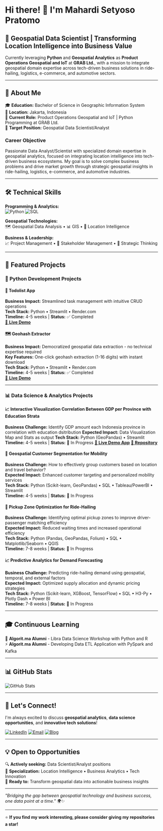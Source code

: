 # Hi there! 👋 I'm Mahardi Setyoso Pratomo

## 🎯 **Geospatial Data Scientist | Transforming Location Intelligence into Business Value**

Currently leveraging **Python** and **Geospatial Analytics** as **Product Operations Geospatial and IoT** at **GRAB Ltd.**, with a mission to integrate geospatial domain expertise across tech-driven business solutions in ride-hailing, logistics, e-commerce, and automotive sectors.

---

## 🚀 **About Me**

🎓 **Education:** Bachelor of Science in Geographic Information System  
📍 **Location:** Jakarta, Indonesia  
🏢 **Current Role:** Product Operations Geospatial and IoT | Python Programming at GRAB Ltd.  
🎯 **Target Position:** Geospatial Data Scientist/Analyst  

### **Career Objective**
Passionate Data Analyst/Scientist with specialized domain expertise in geospatial analytics, focused on integrating location intelligence into tech-driven business ecosystems. My goal is to solve complex business problems and drive market growth through strategic geospatial insights in ride-hailing, logistics, e-commerce, and automotive industries.

---

## 🛠️ **Technical Skills**

**Programming & Analytics:**  
![Python](https://img.shields.io/badge/-Python-3776AB?style=flat-square&logo=python&logoColor=white) ![SQL](https://img.shields.io/badge/-SQL-4479A1?style=flat-square&logo=mysql&logoColor=white)

**Geospatial Technologies:**  
🗺️ Geospatial Data Analysis • 📊 GIS • 🎯 Location Intelligence

**Business & Leadership:**  
📈 Project Management • 🤝 Stakeholder Management • 🧠 Strategic Thinking

---

## 💼 **Featured Projects**

### 🐍 **Python Development Projects**

#### 📝 **Todolist App**
**Business Impact:** Streamlined task management with intuitive CRUD operations  
**Tech Stack:** Python • Streamlit • Render.com  
**Timeline:** 4-5 weeks | **Status:** ✅ Completed  
[🔗 **Live Demo**](https://apptodolistpbl-hardy-071224.streamlit.app)

#### 🗺️ **Geohash Extractor**
**Business Impact:** Democratized geospatial data extraction - no technical expertise required  
**Key Features:** One-click geohash extraction (1-16 digits) with instant download  
**Tech Stack:** Python • Streamlit • Render.com  
**Timeline:** 4-5 weeks | **Status:** ✅ Completed  
[🔗 **Live Demo**](https://geohash-converter.streamlit.app)

---

### 📊 **Data Science & Analytics Projects**

#### 📈 **Interactive Visualization Correlation Between GDP per Province with Education Strata**
**Business Challenge:** Identify GDP amount each Indonesia province in correlation with education dsitribution 
**Expected Impact:** Data Visualization Map and Stats as output
**Tech Stack:** Python (GeoPandas)  • Streamlit  
**Timeline:** 4-5 weeks | **Status:** 🚧 In Progress
[🔗 **Live Demo App**](https://gdp-edu-id-data-portfolio.streamlit.app/)
[🔗 **Repository**](https://github.com/mahardisetyoso/Streamlit_GDP_Education_Data_Analyst)

#### 🎯 **Geospatial Customer Segmentation for Mobility**
**Business Challenge:** How to effectively group customers based on location and travel behavior?  
**Expected Impact:** Enhanced customer targeting and personalized mobility services  
**Tech Stack:** Python (Scikit-learn, GeoPandas) • SQL • Tableau/PowerBI • Streamlit  
**Timeline:** 4-5 weeks | **Status:** 🚧 In Progress

#### 🚗 **Pickup Zone Optimization for Ride-Hailing**
**Business Challenge:** Identifying optimal pickup zones to improve driver-passenger matching efficiency  
**Expected Impact:** Reduced waiting times and increased operational efficiency  
**Tech Stack:** Python (Pandas, GeoPandas, Folium) • SQL • Matplotlib/Seaborn • QGIS  
**Timeline:** 7-8 weeks | **Status:** 🚧 In Progress

#### 📈 **Predictive Analytics for Demand Forecasting**
**Business Challenge:** Predicting ride-hailing demand using geospatial, temporal, and external factors  
**Expected Impact:** Optimized supply allocation and dynamic pricing strategies  
**Tech Stack:** Python (Scikit-learn, XGBoost, TensorFlow) • SQL • H3-Py • Plotly Dash • Power BI  
**Timeline:** 7-8 weeks | **Status:** 🚧 In Progress

---

## 🎓 **Continuous Learning**

🔬 **Algorit.ma Alumni** - Libra Data Science Workshop with Python and R  
⚡ **Algorit.ma Alumni** - Developing Data ETL Application with PySpark and Kafka

---

## 📊 **GitHub Stats**

![GitHub Stats](https://github-readme-stats.vercel.app/api?username=yourusername&show_icons=true&theme=radical)

---

## 🤝 **Let's Connect!**

I'm always excited to discuss **geospatial analytics**, **data science opportunities**, and **innovative tech solutions**!

[![LinkedIn](https://img.shields.io/badge/LinkedIn-0077B5?style=for-the-badge&logo=linkedin&logoColor=white)](https://www.linkedin.com/in/mahardisetyoso/)
[![Email](https://img.shields.io/badge/Email-D14836?style=for-the-badge&logo=gmail&logoColor=white)](mailto:mahardisetyoso@gmail.com)
[![Blog](https://img.shields.io/badge/Blog-FF5722?style=for-the-badge&logo=streamlit&logoColor=white)](https://pekerjatechkomersial-streamlit.onrender.com/)

---

## 💡 **Open to Opportunities**

🔍 **Actively seeking:** Data Scientist/Analyst positions  
🚀 **Specialization:** Location Intelligence • Business Analytics • Tech Innovation  
🌟 **Ready to:** Transform geospatial data into actionable business insights

---

*"Bridging the gap between geospatial technology and business success, one data point at a time."* 🌍✨

---

⭐ **If you find my work interesting, please consider giving my repositories a star!**
